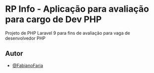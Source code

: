 # RP Info - Aplicação para avaliação para cargo de Dev PHP

Projeto de PHP Laravel 9 para fins de avaliação para vaga de desenvolvedor PHP



## Autor

- [@FabianoFaria](https://github.com/FabianoFaria)